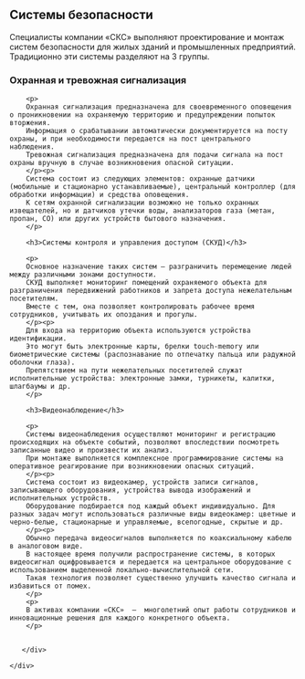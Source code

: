 <!--t Системы безопасности t-->
<!--d Системы безопасности - специализации компании СКС С-Петербург d-->

 <section id="page-content">
	<div class="container">
      <div class="heading wow fadeInUp" data-wow-duration="1000ms" data-wow-delay="300ms">
        <div class="row">
          <div class="text-center col-sm-8 col-sm-offset-2">
				<h1>Системы безопасности</h1>
          </div>
        </div> 
      </div>
      <div class="row">
		<p>
		Специалисты компании «СКС» выполняют проектирование и монтаж систем безопасности для жилых зданий и промышленных предприятий. Традиционно эти системы разделяют на 3 группы.
		</p>
		<h3>Охранная и тревожная сигнализация</h3>
		
		<p>
		Охранная сигнализация предназначена для своевременного оповещения о проникновении на охраняемую территорию и предупреждении попыток вторжения. 
		Информация о срабатывании автоматически документируется на посту охраны, и при необходимости передается на пост центрального наблюдения. 
		Тревожная сигнализация предназначена для подачи сигнала на пост охраны вручную в случае возникновения опасной ситуации.
		</p><p>
		Система состоит из следующих элементов: охранные датчики (мобильные и стационарно устанавливаемые), центральный контроллер (для обработки информации) и средства оповещения. 
		К сетям охранной сигнализации возможно не только охранных извещателей, но и датчиков утечки воды, анализаторов газа (метан, пропан, СО) или других устройств бытового назначения.
		</p>

		<h3>Системы контроля и управления доступом (СКУД)</h3>

		<p>
		Основное назначение таких систем — разграничить перемещение людей между различными зонами доступности. 
		СКУД выполняет мониторинг помещений охраняемого объекта для разграничения передвижений работников и запрета доступа нежелательным посетителям. 
		Вместе с тем, она позволяет контролировать рабочее время сотрудников, учитывать их опоздания и прогулы. 
		</p><p>
		Для входа на территорию объекта используются устройства идентификации. 
		Это могут быть электронные карты, брелки touch-memory или биометрические системы (распознавание по отпечатку пальца или радужной оболочки глаза). 
		Препятствием на пути нежелательных посетителей служат исполнительные устройства: электронные замки, турникеты, калитки, шлагбаумы и др. 
		</p>
		
		<h3>Видеонаблюдение</h3>

		<p>
		Системы видеонаблюдения осуществляют мониторинг и регистрацию происходящих на объекте событий, позволяют впоследствии посмотреть записанные видео и произвести их анализ. 
		При монтаже выполняется комплексное программирование системы на оперативное реагирование при возникновении опасных ситуаций. 
		</p><p>
		Система состоит из видеокамер, устройств записи сигналов, записывающего оборудования, устройства вывода изображений и исполнительных устройств. 
		Оборудование подбирается под каждый объект индивидуально. Для разных задач могут использоваться различные виды видеокамер: цветные и черно-белые, стационарные и управляемые, всепогодные, скрытые и др. 
		</p><p>
		Обычно передача видеосигналов выполняется по коаксиальному кабелю в аналоговом виде. 
		В настоящее время получили распространение системы, в которых видеосигнал оцифровывается и передается на центральное оборудование с использованием выделенной локально-вычислительной сети. 
		Такая технология позволяет существенно улучшить качество сигнала и избавиться от помех. 
		</p>
		<p>
		В активах компании «СКС»  —  многолетний опыт работы сотрудников и инновационные решения для каждого конкретного объекта.
		</p>


       </div>

	</div>
  </section><!--/#page-content-->
